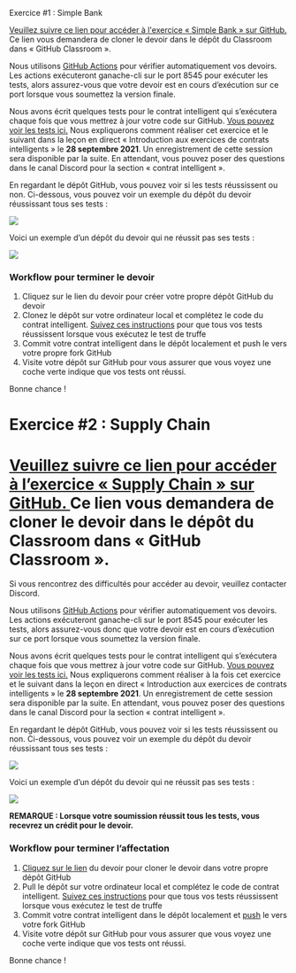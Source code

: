 ﻿Exercice #1 : Simple Bank

[Veuillez suivre ce lien pour accéder à l'exercice « Simple Bank » sur GitHub. ](https://classroom.github.com/a/r6Ichc_V) Ce lien vous demandera de cloner le devoir dans le dépôt du Classroom dans « GitHub Classroom ».

Nous utilisons [GitHub](https://github.com/features/actions)[ Actions](https://github.com/features/actions) pour vérifier automatiquement vos devoirs. Les actions exécuteront ganache-cli sur le port 8545 pour exécuter les tests, alors assurez-vous que votre devoir est en cours d’exécution sur ce port lorsque vous soumettez la version finale.  

Nous avons écrit quelques tests pour le contrat intelligent qui s’exécutera chaque fois que vous mettrez à jour votre code sur GitHub.  [Vous pouvez voir les tests ici.](https://github.com/ConsenSys-Academy/simple-bank-exercise/blob/master/test/simpleBank.test.js)  Nous expliquerons comment réaliser cet exercice et le suivant dans la leçon en direct « Introduction aux exercices de contrats intelligents » le **28 septembre 2021**. Un enregistrement de cette session sera disponible par la suite. En attendant, vous pouvez poser des questions dans le canal Discord pour la section « contrat intelligent ».

En regardant le dépôt GitHub, vous pouvez voir si les tests réussissent ou non.  Ci-dessous, vous pouvez voir un exemple du dépôt du devoir réussissant tous ses tests :

![](chapitre3_image1.png)

Voici un exemple d’un dépôt du devoir qui ne réussit pas ses tests :

![](chapitre3_image2.png)
### Workflow pour terminer le devoir
1. Cliquez sur le lien du devoir pour créer votre propre dépôt GitHub du devoir
1. Clonez le dépôt sur votre ordinateur local et complétez le code du contrat intelligent.  [Suivez ces instructions](https://github.com/ConsenSys-Academy/simple-bank-exercise#instructions) pour que tous vos tests réussissent lorsque vous exécutez le test de truffe
1. Commit votre contrat intelligent dans le dépôt localement et push le vers votre propre fork GitHub
1. Visite votre dépôt sur GitHub pour vous assurer que vous voyez une coche verte indique que vos tests ont réussi.  

Bonne chance !




# Exercice #2 : Supply Chain 
# [Veuillez suivre ce lien pour accéder à l’exercice « Supply Chain » sur GitHub. ](https://classroom.github.com/a/O-yrYqWz) Ce lien vous demandera de cloner le devoir dans le dépôt du Classroom dans « GitHub Classroom ».
Si vous rencontrez des difficultés pour accéder au devoir, veuillez contacter Discord.

Nous utilisons [GitHub](https://github.com/features/actions)[ Actions](https://github.com/features/actions) pour vérifier automatiquement vos devoirs. Les actions exécuteront ganache-cli sur le port 8545 pour exécuter les tests, alors assurez-vous donc que votre devoir est en cours d’exécution sur ce port lorsque vous soumettez la version finale. 

Nous avons écrit quelques tests pour le contrat intelligent qui s’exécutera chaque fois que vous mettrez à jour votre code sur GitHub. [Vous pouvez voir les tests ici.](https://github.com/ConsenSys-Academy/simple-bank-exercise/blob/master/test/simpleBank.test.js)  Nous expliquerons comment réaliser à la fois cet exercice et le suivant dans la leçon en direct « Introduction aux exercices de contrats intelligents » le **28 septembre 2021**. Un enregistrement de cette session sera disponible par la suite. En attendant, vous pouvez poser des questions dans le canal Discord pour la section « contrat intelligent ».

En regardant le dépôt GitHub, vous pouvez voir si les tests réussissent ou non.  Ci-dessous, vous pouvez voir un exemple du dépôt du devoir réussissant tous ses tests :

![](Aspose.Words.9809202c-1499-4330-a131-03b9ef6e9a67.001.png)

Voici un exemple d’un dépôt du devoir qui ne réussit pas ses tests :

![](Aspose.Words.9809202c-1499-4330-a131-03b9ef6e9a67.002.png)

**REMARQUE : Lorsque votre soumission réussit tous les tests, vous recevrez un crédit pour le devoir.**
### Workflow pour terminer l’affectation
1. [Cliquez sur le lien](https://classroom.github.com/a/O-yrYqWz) du devoir pour cloner le devoir dans votre propre dépôt GitHub
1. Pull le dépôt sur votre ordinateur local et complétez le code de contrat intelligent. [Suivez ces instructions](https://github.com/ConsenSys-Academy/simple-bank-exercise#instructions) pour que tous vos tests réussissent lorsque vous exécutez le test de truffe
1. Commit votre contrat intelligent dans le dépôt localement et [push](https://www.atlassian.com/git/tutorials/syncing/git-push) le vers votre fork GitHub
1. Visite votre dépôt sur GitHub pour vous assurer que vous voyez une coche verte indique que vos tests ont réussi. 

Bonne chance !



